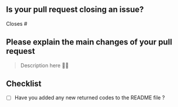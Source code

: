 ## Is your pull request closing an issue?

Closes #

## Please explain the main changes of your pull request

> Description here ✍🏻

## Checklist

- [ ] Have you added any new returned codes to the README file ?
